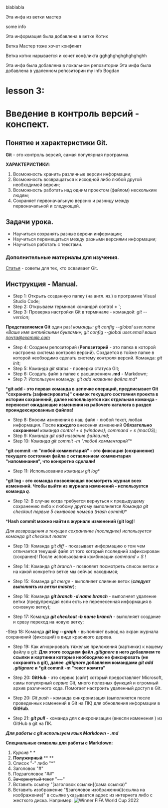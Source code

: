 blablabla

Эта инфа из ветки мастер

some info

Эта информация была добавлена в ветке Котик

Ветка Мастер тоже хочет конфликт

Ветка котик нарывается и хочет конфликта
gghghghghghghghghh

Эта инфа была добавлена в локальном репозитории
Эта инфа была добавлена в удаленном репозитории
my info Bogdan

# lesson 3:
# Введение в контроль версий - конспект.
## Понятие и характеристики Git.

**Git** - это контроль версий, самая популярная программа.

**ХАРАКТЕРИСТИКИ**:

1. Возможность хранить различные версии информации;
2. Возможность возвращаться к исходной либо любой другой необходимой версии;
3. Возможность работать над одним проектом (файлом) нескольким людям;
4. Сохраняет первоначальную версию и разницу между первоначальной и следующей.

## Задачи урока.

* Научиться сохранять разные версии информации;
* Научиться перемещаться между разными версиями информации;
* Научиться работать с текстами.

### Дополнительные материалы для изучения.

[Статья](https://gb.ru/posts/soveti-pro-git) - советы для тех, кто осваивает Git.

## Инструкция - Manual.

- Step 1: Открыть созданную папку (на англ. яз.) в программе Visual Studio Code;
- Step 2: Открываем терминал командой control **+ `**;
- Step 3: Проверка настройки Git в терминале - командой: *git --version*;

**Представляемся Git** один раз! *команды: git config --global user.name «Ваше имя английскими буквами»; git config --global user.email ваша почта@example.com*
- Step 4: Создаем репозиторий (**Репозиторий** - это папка в которой настроена система контроля версий). Создается в тойже папке в которой необходимо сделать систему контроля версий. Команда: *git init*;
- Step 5: *Команда git status* - проверка статуса Git;
- Step 6: Создать файл в папке с расширением **.md** - Markdown;
- Step 7: Используем команду: *git add название файла.md**

***git add - это первая команда в цепочке операций, предписывает Git "сохранить (зафиксировать)" снимок текущего состояния проекта в истории сохранений, далее исполльзуется как отдельная команда - переносит ожидающие изменения из рабочего каталога в раздел проиндексированных файлов!**
- Step 8: Вносим изменения в наш файл - любой текст, любая информация. После **каждого** внесения изменений **Обязательно сохраняем!** *команда control + s (windows); command + s (macOS)*;
- Step 9: *Команда git add название файла.md*;
- Step 10: *Команда git commit -m "любой комментарий"**

***git commit -m "любой комментарий" - это фиксация (сохранение) текущего состояния файла с оставлением комментария "напоминания", что конкретно сделали!**
- Step 11: Использование *команды git log**

***git log - это команда позволяющая посмотреть журнал всех изменений. Чтобы выйти из журнала изменений - используется команда *q***. 
- Step 12: В случае когда требуется вернуться к предыдущему сохранению либо к любому другому выполняется *Команда git checkout первые 5 символов номера (Hash commit)**

***Hash commit можно найти в журнале изменений (git log)**!

*Для возвращения в текущее сохранение (последнее) используется команда git checkout master*
- Step 13: Команда *git diff* - показывает информацию о том чем отличается текущий файл от того который псоледний зафиксирован (сохранен)! После использования комбинации *command + S* !

- Step 14: Команда _git branch_ - позволяет посмотреть список веток и на какой конкретно ветке мы сейчас находимся;

- Step 15: Команда _git merge_ - выполняет слияние веток (**_следует выполнять из ветки master_**);

- Step 16: Команда __*git branch -d name branch*__ - выполняет удаление ветки (предупреждая если есть не перенесенная информация в основную ветку);

- Step 17: Команда __*git checkout -b name branch*__ - выполняет создание и срвзу переход на новую ветку;

-Step 18: Команда __*git log --graph*__ - выполняет вывод на экран журнала сохранений (фиксаций) в виде красивого дерева.

- Step 19: Как игнорировать тяжелые приложения (картинки) к нашему файлу в git: __Для этого создаем файл *.gitignore* в него добавляем те ссылки и картинки которые необходимо не фиксировать (не сохранять в git), далее *.gitignore* добавляем командами *git add .gitignore* и *git commit -m "текст комита"__

- Step 20: __GitHub__ - это сервис (сайт) который предоставляет Microsoft, самы популярный *сервис* Git, много полезных функций и огромный архив различного кода. Помогает настроить удаленный доступ в Git.

- Step 20: *Git push* - команда синхронизация (выполняется после проведенных изменений в Git на ПК) для обновления информации в **GitHub**.

- Step 21: __*git pull*__ - команда для синхронизации (внесли изменения ) из GitHub в git на ПК.

***Для работы с git используем язык Markdown - .md***

**Специальные символы для работы с Markdown:**

1. *Курсив* * *
2.  **Полужирный** ** **
3. Список "-" либо "*"
4. Заголовок "#"
5. Подзаголовок "##"
6. ~~Зачеркнутый текст~~ "~~"
7. Вставить ссылку "[заголовок ссылки](сама ссылка)"
8. Вставить изображение "![заголовок изображения](ссылка на изображение)" в ссылке указывается адрес из интернета либо с жесткого диска. Например: ![Winner FIFA World Cup 2022](Argentina.jpeg)
